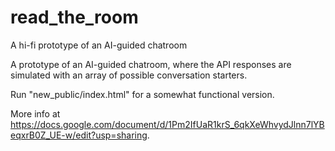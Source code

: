 # read_the_room
A hi-fi prototype of an AI-guided chatroom

A prototype of an AI-guided chatroom, where the API responses are simulated with an array of possible conversation starters.

Run "new_public/index.html" for a somewhat functional version.

More info at https://docs.google.com/document/d/1Pm2IfUaR1krS_6qkXeWhvydJlnn7lYBeqxrB0Z_UE-w/edit?usp=sharing.
